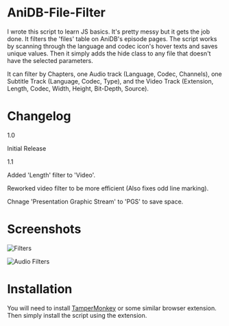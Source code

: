 # AniDB-File-Filter

I wrote this script to learn JS basics. It's pretty messy but it gets the job done. It filters the 'files' table on AniDB's episode pages. The script works by scanning through the language and codec icon's hover texts and saves unique values. Then it simply adds the hide class to any file that doesn't have the selected parameters.

It can filter by Chapters, one Audio track (Language, Codec, Channels), one Subtitle Track (Language, Codec, Type), and the Video Track (Extension, Length, Codec, Width, Height, Bit-Depth, Source).

# Changelog
1.0

Initial Release

1.1

Added 'Length' filter to 'Video'.

Reworked video filter to be more efficient (Also fixes odd line marking).

Chnage 'Presentation Graphic Stream' to 'PGS' to save space.

# Screenshots
![Filters](https://files.catbox.moe/58toat.png)

![Audio Filters](https://files.catbox.moe/xlqf94.png)

# Installation

You will need to install [TamperMonkey](https://www.tampermonkey.net/) or some similar browser extension. Then simply install the script using the extension.
